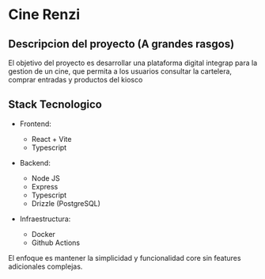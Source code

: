# Cine Renzi

## Descripcion del proyecto (A grandes rasgos)

El objetivo del proyecto es desarrollar una plataforma digital integrap para la gestion de un cine, que permita a los usuarios consultar la cartelera, comprar entradas y productos del kiosco

## Stack Tecnologico

- Frontend:
  - React + Vite
  - Typescript

- Backend:
  - Node JS
  - Express
  - Typescript
  - Drizzle (PostgreSQL)

- Infraestructura:
  - Docker
  - Github Actions

El enfoque es mantener la simplicidad y funcionalidad core sin features adicionales complejas.
